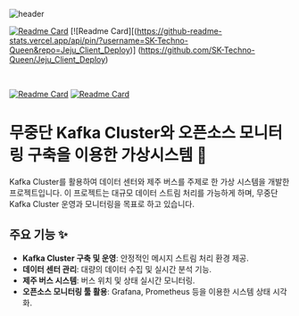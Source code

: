 ![header](https://capsule-render.vercel.app/api?type=transparent&height=200&desc=[4조]Kafka&section=header&text=SK-Techno-Queen&fontSize=90&animation=twinkling&fontColor=fbc76f&descSize=30&descAlign=50&descAlignY=80)

[![Readme Card](https://github-readme-stats.vercel.app/api/pin/?username=SK-Techno-Queen&repo=Jeju_Server)](https://github.com/SK-Techno-Queen/Jeju_Server)
[![Readme Card][(https://github-readme-stats.vercel.app/api/pin/?username=SK-Techno-Queen&repo=Jeju_Client_Deploy)] (https://github.com/SK-Techno-Queen/Jeju_Client_Deploy)
<!-- [![Readme Card](https://github-readme-stats.vercel.app/api/pin/?username=SK-Techno-Queen&repo=Jeju_Producer)](https://github.com/SK-Techno-Queen/Jeju_Producer) -->

<br />

[![Readme Card](https://github-readme-stats.vercel.app/api/pin/?username=SK-Techno-Queen&repo=DC_Log_Fast_Monitoring)](https://github.com/SK-Techno-Queen/DC_Log_Fast_Monitoring)
[![Readme Card](https://github-readme-stats.vercel.app/api/pin/?username=SK-Techno-Queen&repo=DataCenter_RealTime_Monitoring)](https://github.com/SK-Techno-Queen/DataCenter_RealTime_Monitoring)

# 무중단 Kafka Cluster와 오픈소스 모니터링 구축을 이용한 가상시스템 🚀

Kafka Cluster를 활용하여 데이터 센터와 제주 버스를 주제로 한 가상 시스템을 개발한 프로젝트입니다. 이 프로젝트는 대규모 데이터 스트림 처리를 가능하게 하며, 무중단 Kafka Cluster 운영과 모니터링을 목표로 하고 있습니다.

## 주요 기능 ✨

- **Kafka Cluster 구축 및 운영**: 안정적인 메시지 스트림 처리 환경 제공.
- **데이터 센터 관리**: 대량의 데이터 수집 및 실시간 분석 기능.
- **제주 버스 시스템**: 버스 위치 및 상태 실시간 모니터링.
- **오픈소스 모니터링 툴 활용**: Grafana, Prometheus 등을 이용한 시스템 상태 시각화.


